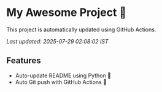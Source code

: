 # My Awesome Project 🚀

This project is automatically updated using GitHub Actions.

_Last updated: 2025-07-29 02:08:02 IST_

## Features
- Auto-update README using Python 🐍
- Auto Git push with GitHub Actions 🤖

